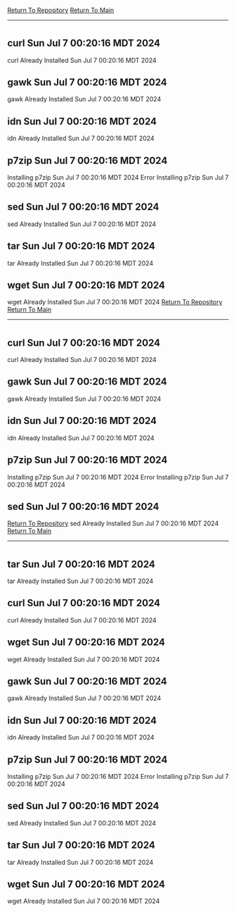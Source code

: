 [Return To Repository](https://github.com/DigitalWarrior/piholeparser/)
[Return To Main](https://github.com/DigitalWarrior/piholeparser/blob/master/RecentRunLogs/Mainlog.md)
____________________________________
# 
## curl Sun Jul  7 00:20:16 MDT 2024
curl Already Installed Sun Jul  7 00:20:16 MDT 2024
## gawk Sun Jul  7 00:20:16 MDT 2024
gawk Already Installed Sun Jul  7 00:20:16 MDT 2024
## idn Sun Jul  7 00:20:16 MDT 2024
idn Already Installed Sun Jul  7 00:20:16 MDT 2024
## p7zip Sun Jul  7 00:20:16 MDT 2024
Installing p7zip Sun Jul  7 00:20:16 MDT 2024
Error Installing p7zip Sun Jul  7 00:20:16 MDT 2024
## sed Sun Jul  7 00:20:16 MDT 2024
sed Already Installed Sun Jul  7 00:20:16 MDT 2024
## tar Sun Jul  7 00:20:16 MDT 2024
tar Already Installed Sun Jul  7 00:20:16 MDT 2024
## wget Sun Jul  7 00:20:16 MDT 2024
wget Already Installed Sun Jul  7 00:20:16 MDT 2024
[Return To Repository](https://github.com/DigitalWarrior/piholeparser/)
[Return To Main](https://github.com/DigitalWarrior/piholeparser/blob/master/RecentRunLogs/Mainlog.md)
____________________________________
# 
## curl Sun Jul  7 00:20:16 MDT 2024
curl Already Installed Sun Jul  7 00:20:16 MDT 2024
## gawk Sun Jul  7 00:20:16 MDT 2024
gawk Already Installed Sun Jul  7 00:20:16 MDT 2024
## idn Sun Jul  7 00:20:16 MDT 2024
idn Already Installed Sun Jul  7 00:20:16 MDT 2024
## p7zip Sun Jul  7 00:20:16 MDT 2024
Installing p7zip Sun Jul  7 00:20:16 MDT 2024
Error Installing p7zip Sun Jul  7 00:20:16 MDT 2024
## sed Sun Jul  7 00:20:16 MDT 2024
[Return To Repository](https://github.com/DigitalWarrior/piholeparser/)
sed Already Installed Sun Jul  7 00:20:16 MDT 2024
[Return To Main](https://github.com/DigitalWarrior/piholeparser/blob/master/RecentRunLogs/Mainlog.md)
____________________________________
# 
## tar Sun Jul  7 00:20:16 MDT 2024
tar Already Installed Sun Jul  7 00:20:16 MDT 2024
## curl Sun Jul  7 00:20:16 MDT 2024
curl Already Installed Sun Jul  7 00:20:16 MDT 2024
## wget Sun Jul  7 00:20:16 MDT 2024
wget Already Installed Sun Jul  7 00:20:16 MDT 2024
## gawk Sun Jul  7 00:20:16 MDT 2024
gawk Already Installed Sun Jul  7 00:20:16 MDT 2024
## idn Sun Jul  7 00:20:16 MDT 2024
idn Already Installed Sun Jul  7 00:20:16 MDT 2024
## p7zip Sun Jul  7 00:20:16 MDT 2024
Installing p7zip Sun Jul  7 00:20:16 MDT 2024
Error Installing p7zip Sun Jul  7 00:20:16 MDT 2024
## sed Sun Jul  7 00:20:16 MDT 2024
sed Already Installed Sun Jul  7 00:20:16 MDT 2024
## tar Sun Jul  7 00:20:16 MDT 2024
tar Already Installed Sun Jul  7 00:20:16 MDT 2024
## wget Sun Jul  7 00:20:16 MDT 2024
wget Already Installed Sun Jul  7 00:20:16 MDT 2024
